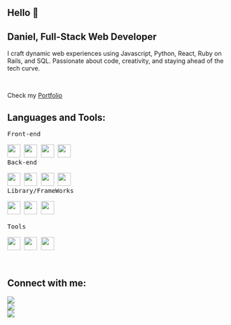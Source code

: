 ## Hello 👋

<h2>Daniel, Full-Stack Web Developer</h2>
<p>I craft dynamic web experiences using Javascript, Python, React, Ruby on Rails, and SQL. Passionate about code, creativity, and staying ahead of the tech curve.</p> 

<br>

Check my [Portfolio](https://danieldotcomcoder.github.io/new-portfolio/)



## Languages and Tools:

<p style="display: flex; flex-direction: column;">
  <kbd>
    <kbd>Front-end</kbd>
    <br>
    <br>
    <img width="30px" src="https://cdn.jsdelivr.net/gh/devicons/devicon/icons/html5/html5-original.svg" /> 
    <img width="30px" src="https://cdn.jsdelivr.net/gh/devicons/devicon/icons/css3/css3-plain.svg" /> 
    <img width="30px" src="https://cdn.jsdelivr.net/gh/devicons/devicon/icons/bootstrap/bootstrap-original.svg" /> 
    <img width="30px" src="https://cdn.jsdelivr.net/gh/devicons/devicon/icons/javascript/javascript-original.svg" />
  </kbd>
  <kbd>
    <kbd>Back-end</kbd>
    <br>
    <br>
    <img width="30px" src="https://cdn.jsdelivr.net/gh/devicons/devicon/icons/ruby/ruby-original.svg" />
    <img width="30px" src="https://cdn.jsdelivr.net/gh/devicons/devicon/icons/typescript/typescript-original.svg" />
    <img width="30px" src="https://cdn.jsdelivr.net/gh/devicons/devicon/icons/python/python-plain.svg" />
    <img width="30px" src="https://cdn.jsdelivr.net/gh/devicons/devicon/icons/postgresql/postgresql-original.svg" />
  </kbd>
  <kbd>
    <kbd>Library/FrameWorks</kbd>
    <br>
    <br>
    <img width="30px" src="https://cdn.jsdelivr.net/gh/devicons/devicon/icons/react/react-original.svg" />
    <img width="30px" src="https://cdn.jsdelivr.net/gh/devicons/devicon/icons/angularjs/angularjs-original.svg" />
    <img width="30px" src="https://cdn.jsdelivr.net/gh/devicons/devicon/icons/rails/rails-original-wordmark.svg" />
  </kbd>
  <br>
  <kbd>
    <kbd>Tools</kbd>
    <br>
    <br>
    <img width="30px" src="https://cdn.jsdelivr.net/gh/devicons/devicon/icons/vscode/vscode-original.svg" />
    <img width="30px" src="https://cdn.jsdelivr.net/gh/devicons/devicon/icons/git/git-original.svg" />
    <img width="30px" src="https://cdn.jsdelivr.net/gh/devicons/devicon/icons/github/github-original.svg" />
  </kbd>

</p>
<br>

## Connect with me: 

<a href="https://github.com/danieldotcomcoder"><img src="https://img.shields.io/badge/-Danieldotcomcoder-black?logo=github&style=flat-square"/></a>
<br>
<a href="https://www.linkedin.com/in/daniel-shdeed/"><img src="https://img.shields.io/badge/-Daniel_Shdeed-blue?logo=linkedin&style=flat-square"></a>
<br>
<a href="mailto:danielshdeed1995.ds@gmail.com"><img src="https://img.shields.io/badge/-danielshdeed1995.ds@gmail.com-pink?logo=gmail&style=flat-square"/></a>

